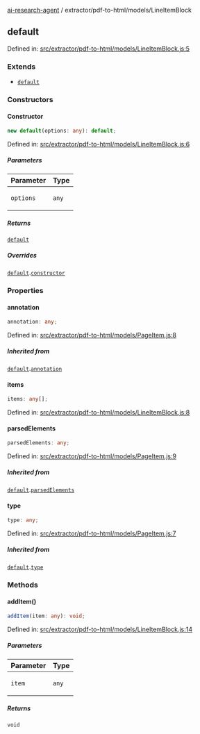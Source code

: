 [ai-research-agent](../../../modules.md) / extractor/pdf-to-html/models/LineItemBlock

## default

Defined in: [src/extractor/pdf-to-html/models/LineItemBlock.js:5](https://github.com/vtempest/ai-research-agent/tree/master/packages/ai-research-agent/src/extractor/pdf-to-html/models/LineItemBlock.js#L5)

### Extends

- [`default`](PageItem.md#default)

### Constructors

#### Constructor

```ts
new default(options: any): default;
```

Defined in: [src/extractor/pdf-to-html/models/LineItemBlock.js:6](https://github.com/vtempest/ai-research-agent/tree/master/packages/ai-research-agent/src/extractor/pdf-to-html/models/LineItemBlock.js#L6)

##### Parameters

<table>
<thead>
<tr>
<th>Parameter</th>
<th>Type</th>
</tr>
</thead>
<tbody>
<tr>
<td>

`options`

</td>
<td>

`any`

</td>
</tr>
</tbody>
</table>

##### Returns

[`default`](#default)

##### Overrides

[`default`](PageItem.md#default).[`constructor`](PageItem.md#constructor)

### Properties

#### annotation

```ts
annotation: any;
```

Defined in: [src/extractor/pdf-to-html/models/PageItem.js:8](https://github.com/vtempest/ai-research-agent/tree/master/packages/ai-research-agent/src/extractor/pdf-to-html/models/PageItem.js#L8)

##### Inherited from

[`default`](PageItem.md#default).[`annotation`](PageItem.md#annotation)

#### items

```ts
items: any[];
```

Defined in: [src/extractor/pdf-to-html/models/LineItemBlock.js:8](https://github.com/vtempest/ai-research-agent/tree/master/packages/ai-research-agent/src/extractor/pdf-to-html/models/LineItemBlock.js#L8)

#### parsedElements

```ts
parsedElements: any;
```

Defined in: [src/extractor/pdf-to-html/models/PageItem.js:9](https://github.com/vtempest/ai-research-agent/tree/master/packages/ai-research-agent/src/extractor/pdf-to-html/models/PageItem.js#L9)

##### Inherited from

[`default`](PageItem.md#default).[`parsedElements`](PageItem.md#parsedelements)

#### type

```ts
type: any;
```

Defined in: [src/extractor/pdf-to-html/models/PageItem.js:7](https://github.com/vtempest/ai-research-agent/tree/master/packages/ai-research-agent/src/extractor/pdf-to-html/models/PageItem.js#L7)

##### Inherited from

[`default`](PageItem.md#default).[`type`](PageItem.md#type)

### Methods

#### addItem()

```ts
addItem(item: any): void;
```

Defined in: [src/extractor/pdf-to-html/models/LineItemBlock.js:14](https://github.com/vtempest/ai-research-agent/tree/master/packages/ai-research-agent/src/extractor/pdf-to-html/models/LineItemBlock.js#L14)

##### Parameters

<table>
<thead>
<tr>
<th>Parameter</th>
<th>Type</th>
</tr>
</thead>
<tbody>
<tr>
<td>

`item`

</td>
<td>

`any`

</td>
</tr>
</tbody>
</table>

##### Returns

`void`
